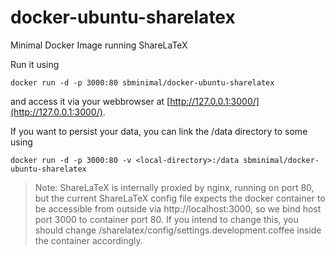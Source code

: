 docker-ubuntu-sharelatex
========================

Minimal Docker Image running ShareLaTeX

Run it using

```
docker run -d -p 3000:80 sbminimal/docker-ubuntu-sharelatex
```

and access it via your webbrowser at [http://127.0.0.1:3000/](http://127.0.0.1:3000/).

If you want to persist your data, you can link the /data directory to some <local-directory> using

```
docker run -d -p 3000:80 -v <local-directory>:/data sbminimal/docker-ubuntu-sharelatex
```

> Note: ShareLaTeX is internally proxied by nginx, running on port 80, but the current ShareLaTeX config file expects the docker container to be accessible from outside via http://localhost:3000, so we bind host port 3000 to container port 80.
If you intend to change this, you should change /sharelatex/config/settings.development.coffee inside the container accordingly.

